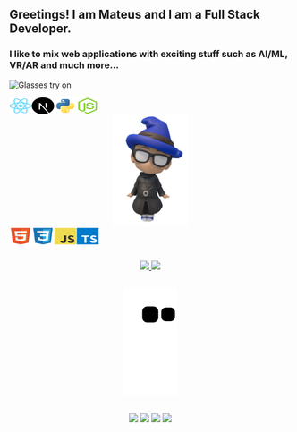 ## Greetings! I am Mateus and I am a Full Stack Developer. 

### I like to mix web applications with exciting stuff such as AI/ML, VR/AR and much more...

![Glasses try on](https://media.giphy.com/media/87X2bfwa5gmPjVwLQq/giphy.gif)

<div align="center">
  <div style="display: flex">
    <img alt="React" height="30" width="40" src="https://raw.githubusercontent.com/devicons/devicon/master/icons/react/react-original.svg" />
    <img alt="React" height="30" width="40" src="https://raw.githubusercontent.com/devicons/devicon/master/icons/nextjs/nextjs-original.svg" />
    <img alt="Python" height="30" width="40" src="https://raw.githubusercontent.com/devicons/devicon/master/icons/python/python-original.svg" />
    <img alt="NodeJs" height="30" width="40" src="https://raw.githubusercontent.com/devicons/devicon/master/icons/nodejs/nodejs-original.svg" />
  </div>
  <img alt="Magus photo" src="https://github.com/mateusmb/mateusmb.github.io/blob/master/assets/maguspose.png" height="200" />
  <div style="display: flex">
    <img alt="HTML" height="30" width="40" src="https://raw.githubusercontent.com/devicons/devicon/master/icons/html5/html5-original.svg" />
    <img alt="CSS" height="30" width="40" src="https://raw.githubusercontent.com/devicons/devicon/master/icons/css3/css3-original.svg" />
    <img alt="Js" height="30" width="40" src="https://raw.githubusercontent.com/devicons/devicon/master/icons/javascript/javascript-original.svg" />
    <img alt="Ts" height="30" width="40" src="https://raw.githubusercontent.com/devicons/devicon/master/icons/typescript/typescript-original.svg">
  </div>
</div>

##

<div align="center">
  <a href="https://github.com/mateusmb">
  <img height="180em" src="https://github-readme-stats.vercel.app/api?username=mateusmb&show_icons=true&theme=dracula&include_all_commits=true&count_private=true" />
  <img height="180em" src="https://github-readme-stats.vercel.app/api/top-langs/?username=mateusmb&layout=compact&langs_count=7&theme=dracula" />
</div>
  
##

<div align="center">
  
  <span></span>
  
  ![Snake animation](https://github.com/rafaballerini/rafaballerini/blob/output/github-contribution-grid-snake.svg)
  
</div>
  
##

<div align="center">
  <a href="https://www.linkedin.com/in/mateusmb" target="_blank"><img src="https://img.shields.io/badge/-LinkedIn-%230077B5?style=for-the-badge&logo=linkedin&logoColor=white" target="_blank"></a>
  <a href="https://twitter.com/themagusdev" target="_blank"><img src="https://img.shields.io/badge/-Twitter-%2399CCFF?style=for-the-badge&logo=twitter&logoColor=white" target="_blank"></a>
  <a href="https://www.youtube.com/channel/UCjedo9QX8onV2EPsciOKnqg" target="_blank"><img src="https://img.shields.io/badge/YouTube-FF0000?style=for-the-badge&logo=youtube&logoColor=white" target="_blank"></a> 
  <a href = "mailto:mateusmbdev@gmail.com"><img src="https://img.shields.io/badge/-Gmail-%23333?style=for-the-badge&logo=gmail&logoColor=white" target="_blank"></a>
</div>


